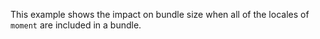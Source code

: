 This example shows the impact on bundle size when all of the locales of `moment` are included in a bundle.